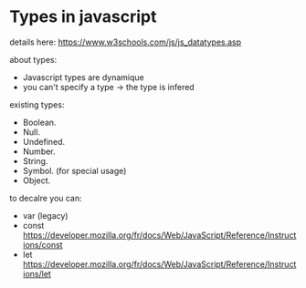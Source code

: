 # Types in javascript
details here: https://www.w3schools.com/js/js_datatypes.asp

about types:
* Javascript types are dynamique
* you can't specify a type -> the type is infered

existing types:
* Boolean.
* Null.
* Undefined.
* Number.
* String.
* Symbol. (for special usage)
* Object.

to decalre you can:
* var (legacy)
* const https://developer.mozilla.org/fr/docs/Web/JavaScript/Reference/Instructions/const
* let https://developer.mozilla.org/fr/docs/Web/JavaScript/Reference/Instructions/let